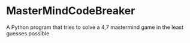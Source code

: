 # MasterMindCodeBreaker
A Python program that tries to solve a 4,7 mastermind game in the least guesses possible
